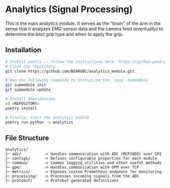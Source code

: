 # Analytics (Signal Processing)
This is the main analytics module. It serves as the "brain" of the arm in the sense that it analyzes EMG sensor data and the camera feed (eventually) to determine the best grip type and when to apply the grip.

## Installation
```bash
# Install poetry -- follow the instructions here: https://python-poetry.org/docs/#installation
# Clone the repository
git clone https://github.com/BEARUBC/analytics_module.git

# Run the following commands to initialize the `sgcp` submodule
git submodule init
git submodule update

# Install dependencies
cd <REPOSITORY>
poetry install

# Finally, start the analytics module
poetry run python -m analytics
```

## File Structure
```
analytics/
├─ adc/          -> Handles communication with ADC (MCP3008) over SPI
├─ configs/      -> Defines configurable properties for each module
├─ common/       -> Common logging utilities and other useful methods
├─ gpm/          -> Handles communication with GPM over TCP 
├─ metrics/      -> Exposes custom Prometheus endpoint for monitoring
├─ processing/   -> Processes incoming signals from the ADC
├─ protobuf/     -> Protobuf generated definitions
```

